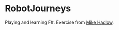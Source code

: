 # RobotJourneys

Playing and learning F#.
Exercise from [Mike Hadlow](https://github.com/mikehadlow/Journeys).
